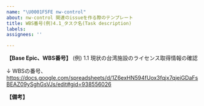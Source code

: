 ```yaml
---
name: "\U0001F5FE nw-control"
about: nw-control 関連のissueを作る際のテンプレート
title: WBS番号(例)4.1_タスク名(Task description)
labels: 
assignees: ''

---
```


**【Base Epic、WBS番号】**
(例) 1.1 	現状の台湾施設のライセンス取得情報の確認

↓ WBSの番号、
https://docs.google.com/spreadsheets/d/1Z6exHN594fUox3fqjx7qjeiGDaFsBEAZ09ySghGsVJs/edit#gid=938556026

**【備考】**






